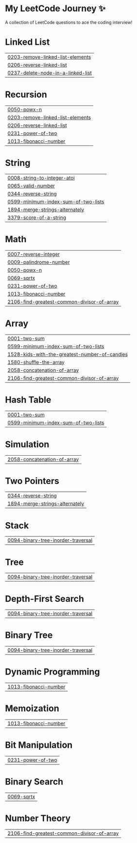 # My LeetCode Journey ✨
A collection of LeetCode questions to ace the coding interview!


# Linked List
|  |
| ------- |
| [0203-remove-linked-list-elements](https://github.com/KrshnK/Leet/tree/master/0203-remove-linked-list-elements) |
| [0206-reverse-linked-list](https://github.com/KrshnK/Leet/tree/master/0206-reverse-linked-list) |
| [0237-delete-node-in-a-linked-list](https://github.com/KrshnK/Leet/tree/master/0237-delete-node-in-a-linked-list) |
# Recursion
|  |
| ------- |
| [0050-powx-n](https://github.com/KrshnK/Leet/tree/master/0050-powx-n) |
| [0203-remove-linked-list-elements](https://github.com/KrshnK/Leet/tree/master/0203-remove-linked-list-elements) |
| [0206-reverse-linked-list](https://github.com/KrshnK/Leet/tree/master/0206-reverse-linked-list) |
| [0231-power-of-two](https://github.com/KrshnK/Leet/tree/master/0231-power-of-two) |
| [1013-fibonacci-number](https://github.com/KrshnK/Leet/tree/master/1013-fibonacci-number) |
# String
|  |
| ------- |
| [0008-string-to-integer-atoi](https://github.com/KrshnK/Leet/tree/master/0008-string-to-integer-atoi) |
| [0065-valid-number](https://github.com/KrshnK/Leet/tree/master/0065-valid-number) |
| [0344-reverse-string](https://github.com/KrshnK/Leet/tree/master/0344-reverse-string) |
| [0599-minimum-index-sum-of-two-lists](https://github.com/KrshnK/Leet/tree/master/0599-minimum-index-sum-of-two-lists) |
| [1894-merge-strings-alternately](https://github.com/KrshnK/Leet/tree/master/1894-merge-strings-alternately) |
| [3379-score-of-a-string](https://github.com/KrshnK/Leet/tree/master/3379-score-of-a-string) |
# Math
|  |
| ------- |
| [0007-reverse-integer](https://github.com/KrshnK/Leet/tree/master/0007-reverse-integer) |
| [0009-palindrome-number](https://github.com/KrshnK/Leet/tree/master/0009-palindrome-number) |
| [0050-powx-n](https://github.com/KrshnK/Leet/tree/master/0050-powx-n) |
| [0069-sqrtx](https://github.com/KrshnK/Leet/tree/master/0069-sqrtx) |
| [0231-power-of-two](https://github.com/KrshnK/Leet/tree/master/0231-power-of-two) |
| [1013-fibonacci-number](https://github.com/KrshnK/Leet/tree/master/1013-fibonacci-number) |
| [2106-find-greatest-common-divisor-of-array](https://github.com/KrshnK/Leet/tree/master/2106-find-greatest-common-divisor-of-array) |
# Array
|  |
| ------- |
| [0001-two-sum](https://github.com/KrshnK/Leet/tree/master/0001-two-sum) |
| [0599-minimum-index-sum-of-two-lists](https://github.com/KrshnK/Leet/tree/master/0599-minimum-index-sum-of-two-lists) |
| [1528-kids-with-the-greatest-number-of-candies](https://github.com/KrshnK/Leet/tree/master/1528-kids-with-the-greatest-number-of-candies) |
| [1580-shuffle-the-array](https://github.com/KrshnK/Leet/tree/master/1580-shuffle-the-array) |
| [2058-concatenation-of-array](https://github.com/KrshnK/Leet/tree/master/2058-concatenation-of-array) |
| [2106-find-greatest-common-divisor-of-array](https://github.com/KrshnK/Leet/tree/master/2106-find-greatest-common-divisor-of-array) |
# Hash Table
|  |
| ------- |
| [0001-two-sum](https://github.com/KrshnK/Leet/tree/master/0001-two-sum) |
| [0599-minimum-index-sum-of-two-lists](https://github.com/KrshnK/Leet/tree/master/0599-minimum-index-sum-of-two-lists) |
# Simulation
|  |
| ------- |
| [2058-concatenation-of-array](https://github.com/KrshnK/Leet/tree/master/2058-concatenation-of-array) |
# Two Pointers
|  |
| ------- |
| [0344-reverse-string](https://github.com/KrshnK/Leet/tree/master/0344-reverse-string) |
| [1894-merge-strings-alternately](https://github.com/KrshnK/Leet/tree/master/1894-merge-strings-alternately) |
# Stack
|  |
| ------- |
| [0094-binary-tree-inorder-traversal](https://github.com/KrshnK/Leet/tree/master/0094-binary-tree-inorder-traversal) |
# Tree
|  |
| ------- |
| [0094-binary-tree-inorder-traversal](https://github.com/KrshnK/Leet/tree/master/0094-binary-tree-inorder-traversal) |
# Depth-First Search
|  |
| ------- |
| [0094-binary-tree-inorder-traversal](https://github.com/KrshnK/Leet/tree/master/0094-binary-tree-inorder-traversal) |
# Binary Tree
|  |
| ------- |
| [0094-binary-tree-inorder-traversal](https://github.com/KrshnK/Leet/tree/master/0094-binary-tree-inorder-traversal) |
# Dynamic Programming
|  |
| ------- |
| [1013-fibonacci-number](https://github.com/KrshnK/Leet/tree/master/1013-fibonacci-number) |
# Memoization
|  |
| ------- |
| [1013-fibonacci-number](https://github.com/KrshnK/Leet/tree/master/1013-fibonacci-number) |
# Bit Manipulation
|  |
| ------- |
| [0231-power-of-two](https://github.com/KrshnK/Leet/tree/master/0231-power-of-two) |
# Binary Search
|  |
| ------- |
| [0069-sqrtx](https://github.com/KrshnK/Leet/tree/master/0069-sqrtx) |
# Number Theory
|  |
| ------- |
| [2106-find-greatest-common-divisor-of-array](https://github.com/KrshnK/Leet/tree/master/2106-find-greatest-common-divisor-of-array) |